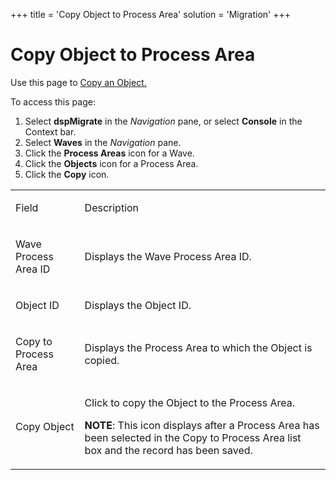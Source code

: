 +++
title = 'Copy Object to Process Area'
solution = 'Migration'
+++

# Copy Object to Process Area

<div class="use">

Use this page to [Copy an Object.](../Use_Cases/Copy_Elements.htm#Copy3)

</div>

To access this page:

1.  Select <span style="font-weight: bold;">dspMigrate</span> in the
    <span style="font-style: italic;">Navigation</span> pane, or select
    <span style="font-weight: bold;">Console</span> in the Context bar.
2.  Select <span style="font-weight: bold;">Waves</span> in the
    <span style="font-style: italic;">Navigation</span> pane.
3.  Click the <span style="font-weight: bold;">Process Areas</span> icon
    for a Wave.
4.  Click the <span style="font-weight: bold;">Objects</span> icon for a
    Process Area.
5.  Click the <span style="font-weight: bold;">Copy</span> icon.

<table>
<tbody>
<tr class="odd">
<td><p>Field</p></td>
<td><p>Description</p></td>
</tr>
<tr class="even">
<td><p>Wave Process Area ID</p></td>
<td><p>Displays the Wave Process Area ID.</p></td>
</tr>
<tr class="odd">
<td><p>Object ID</p></td>
<td><p>Displays the Object ID.</p></td>
</tr>
<tr class="even">
<td><p>Copy to Process Area</p></td>
<td><p>Displays the Process Area to which the Object is copied.</p></td>
</tr>
<tr class="odd">
<td><p>Copy Object</p></td>
<td><p>Click to copy the Object to the Process Area.</p>
<p><strong>NOTE</strong>: This icon displays after a Process Area has been selected in the Copy to Process Area list box and the record has been saved.</p></td>
</tr>
</tbody>
</table>
